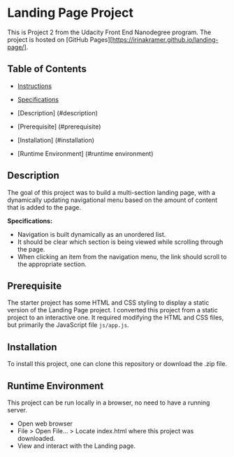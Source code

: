 # Landing Page Project
This is Project 2 from the Udacity Front End Nanodegree program. 
The project is hosted on [GitHub Pages][https://irinakramer.github.io/landing-page/].


## Table of Contents

* [Instructions](#instructions)
* [Specifications](#specifications)

* [Description] (#description)
* [Prerequisite] (#prerequisite)
* [Installation] (#installation)
* [Runtime Environment] (#runtime environment)

## Description
The goal of this project was to build a multi-section landing page, with a dynamically updating navigational menu based on the amount of content that is added to the page. 

**Specifications:**
* Navigation is built dynamically as an unordered list.
* It should be clear which section is being viewed while scrolling through the page.
* When clicking an item from the navigation menu, the link should scroll to the appropriate section.

## Prerequisite
The starter project has some HTML and CSS styling to display a static version of the Landing Page project. I converted this project from a static project to an interactive one. It required modifying the HTML and CSS files, but primarily the JavaScript file `js/app.js`.

## Installation

To install this project, one can clone this repository or download the .zip file.

## Runtime Environment

This project can be run locally in a browser, no need to have a running server.
* Open web browser
* File > Open File... > Locate index.html where this project was downloaded.
* View and interact with the Landing page.
